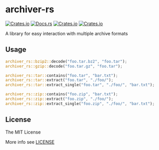 # archiver-rs

[![Crates.io](https://img.shields.io/crates/v/archiver-rs)](http://crates.io/crates/archiver-rs)
[![Docs.rs](https://docs.rs/archiver-rs/badge.svg)](https://docs.rs/archiver-rs)
[![Crates.io](https://img.shields.io/crates/d/archiver-rs)](http://crates.io/crates/archiver-rs)
[![Crates.io](https://img.shields.io/crates/l/archiver-rs)](https://github.com/JoyMoe/archiver-rs/blob/master/LICENSE)

A library for easy interaction with multiple archive formats

## Usage

```rust
archiver_rs::bzip2::decode("foo.tar.bz2", "foo.tar");
archiver_rs::gzip::decode("foo.tar.gz", "foo.tar");

archiver_rs::tar::contains("foo.tar", "bar.txt");
archiver_rs::tar::extract("foo.tar", "./foo/");
archiver_rs::tar::extract_single("foo.tar", "./foo/", "bar.txt");

archiver_rs::zip::contains("foo.zip", "bar.txt");
archiver_rs::zip::extract("foo.zip", "./foo/");
archiver_rs::zip::extract_single("foo.zip", "./foo/", "bar.txt");
```

## License

The MIT License

More info see [LICENSE](LICENSE)
